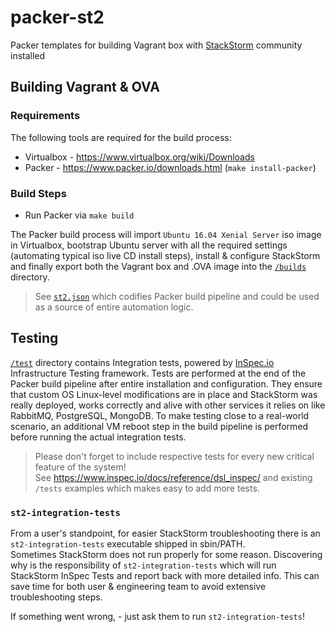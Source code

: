 # packer-st2
Packer templates for building Vagrant box with [StackStorm](https://github.com/stackstorm/st2) community installed

## Building Vagrant & OVA

### Requirements
The following tools are required for the build process:
- Virtualbox - https://www.virtualbox.org/wiki/Downloads
- Packer - https://www.packer.io/downloads.html (`make install-packer`)


### Build Steps
* Run Packer via `make build`

The Packer build process will import `Ubuntu 16.04 Xenial Server` iso image in Virtualbox, bootstrap Ubuntu server with all the required settings (automating typical iso live CD install steps),
install & configure StackStorm and finally export both the Vagrant box and .OVA image into the [`/builds`](/builds) directory.
> See [`st2.json`](/st2.json) which codifies Packer build pipeline and could be used as a source of entire automation logic.

## Testing
[`/test`](/test) directory contains Integration tests, powered by [InSpec.io](https://www.inspec.io/) Infrastructure Testing framework.
Tests are performed at the end of the Packer build pipeline after entire installation and configuration. They ensure that custom OS Linux-level modifications are in place and StackStorm was really deployed, works correctly and alive with other services it relies on like RabbitMQ, PostgreSQL, MongoDB.
To make testing close to a real-world scenario, an additional VM reboot step in the build pipeline is performed before running the actual integration tests.

> Please don't forget to include respective tests for every new critical feature of the system!<br>
> See https://www.inspec.io/docs/reference/dsl_inspec/ and existing `/tests` examples which makes easy to add more tests.

### `st2-integration-tests`
From a user's standpoint, for easier StackStorm troubleshooting there is an `st2-integration-tests` executable shipped in sbin/PATH.<br>
Sometimes StackStorm does not run properly for some reason.
Discovering why is the responsibility of `st2-integration-tests` which will run StackStorm InSpec Tests and report back with more detailed info.
This can save time for both user & engineering team to avoid extensive troubleshooting steps.

If something went wrong, - just ask them to run `st2-integration-tests`!
